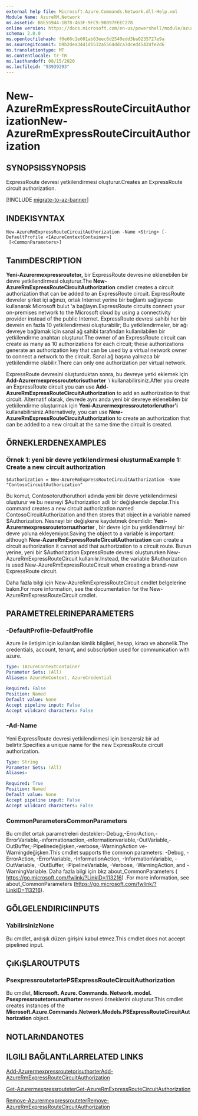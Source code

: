 ```yaml
---
external help file: Microsoft.Azure.Commands.Network.dll-Help.xml
Module Name: AzureRM.Network
ms.assetid: B6E55944-1B78-463F-9FC9-98097FEEC278
online version: https://docs.microsoft.com/en-us/powershell/module/azurerm.network/new-azurermexpressroutecircuitauthorization
schema: 2.0.0
ms.openlocfilehash: f0e66c1e601ab63eec6d2540edd3ba0235727e9a
ms.sourcegitcommit: b9b2dea3441d1532a5564ddca3dced45424fe2d6
ms.translationtype: MT
ms.contentlocale: tr-TR
ms.lasthandoff: 08/15/2020
ms.locfileid: "93939293"
---
```

# <span data-ttu-id="1037e-101">New-AzureRmExpressRouteCircuitAuthorization</span><span class="sxs-lookup"><span data-stu-id="1037e-101">New-AzureRmExpressRouteCircuitAuthorization</span></span>

## <span data-ttu-id="1037e-102">SYNOPSIS</span><span class="sxs-lookup"><span data-stu-id="1037e-102">SYNOPSIS</span></span>
<span data-ttu-id="1037e-103">ExpressRoute devresi yetkilendirmesi oluşturur.</span><span class="sxs-lookup"><span data-stu-id="1037e-103">Creates an ExpressRoute circuit authorization.</span></span>

[!INCLUDE [migrate-to-az-banner](../../includes/migrate-to-az-banner.md)]

## <span data-ttu-id="1037e-104">INDEKI</span><span class="sxs-lookup"><span data-stu-id="1037e-104">SYNTAX</span></span>

```
New-AzureRmExpressRouteCircuitAuthorization -Name <String> [-DefaultProfile <IAzureContextContainer>]
 [<CommonParameters>]
```

## <span data-ttu-id="1037e-105">Tanım</span><span class="sxs-lookup"><span data-stu-id="1037e-105">DESCRIPTION</span></span>
<span data-ttu-id="1037e-106">**Yeni-Azurermexpressroutetor,** bir ExpressRoute devresine eklenebilen bir devre yetkilendirmesi oluşturur.</span><span class="sxs-lookup"><span data-stu-id="1037e-106">The **New-AzureRmExpressRouteCircuitAuthorization** cmdlet creates a circuit authorization that can be added to an ExpressRoute circuit.</span></span> <span data-ttu-id="1037e-107">ExpressRoute devreler şirket içi ağınızı, ortak Internet yerine bir bağlantı sağlayıcısı kullanarak Microsoft bulut 'a bağlayın.</span><span class="sxs-lookup"><span data-stu-id="1037e-107">ExpressRoute circuits connect your on-premises network to the Microsoft cloud by using a connectivity provider instead of the public Internet.</span></span> <span data-ttu-id="1037e-108">ExpressRoute devresi sahibi her bir devrein en fazla 10 yetkilendirmesi oluşturabilir; Bu yetkilendirmeler, bir ağı devreye bağlamak için sanal ağ sahibi tarafından kullanılabilen bir yetkilendirme anahtarı oluşturur.</span><span class="sxs-lookup"><span data-stu-id="1037e-108">The owner of an ExpressRoute circuit can create as many as 10 authorizations for each circuit; these authorizations generate an authorization key that can be used by a virtual network owner to connect a network to the circuit.</span></span> <span data-ttu-id="1037e-109">Sanal ağ başına yalnızca bir yetkilendirme olabilir.</span><span class="sxs-lookup"><span data-stu-id="1037e-109">There can only one authorization per virtual network.</span></span>

<span data-ttu-id="1037e-110">ExpressRoute devresini oluşturduktan sonra, bu devreye yetki eklemek için **Add-Azurermexpressroutetorisuthorter** 'ı kullanabilirsiniz.</span><span class="sxs-lookup"><span data-stu-id="1037e-110">After you create an ExpressRoute circuit you can use **Add-AzureRmExpressRouteCircuitAuthorization** to add an authorization to that circuit.</span></span>
<span data-ttu-id="1037e-111">Alternatif olarak, devrede aynı anda yeni bir devreye eklenebilen bir yetkilendirme oluşturmak için **Yeni-Azurermexpressroutetorleruthor'i** kullanabilirsiniz.</span><span class="sxs-lookup"><span data-stu-id="1037e-111">Alternatively, you can use **New-AzureRmExpressRouteCircuitAuthorization** to create an authorization that can be added to a new circuit at the same time the circuit is created.</span></span>

## <span data-ttu-id="1037e-112">ÖRNEKLERDEN</span><span class="sxs-lookup"><span data-stu-id="1037e-112">EXAMPLES</span></span>

### <span data-ttu-id="1037e-113">Örnek 1: yeni bir devre yetkilendirmesi oluşturma</span><span class="sxs-lookup"><span data-stu-id="1037e-113">Example 1: Create a new circuit authorization</span></span>
```
$Authorization = New-AzureRmExpressRouteCircuitAuthorization -Name "ContosoCircuitAuthorization"
```

<span data-ttu-id="1037e-114">Bu komut, Contosotoruthoruthori adında yeni bir devre yetkilendirmesi oluşturur ve bu nesneyi $Authorization adlı bir değişkende depolar.</span><span class="sxs-lookup"><span data-stu-id="1037e-114">This command creates a new circuit authorization named ContosoCircuitAuthorization and then stores that object in a variable named $Authorization.</span></span> <span data-ttu-id="1037e-115">Nesneyi bir değişkene kaydetmek önemlidir: **Yeni-Azurermexpressroutetorruuthorter** , bir devre için bu yetkilendirmeyi bir devre yoluna ekleyemiyor.</span><span class="sxs-lookup"><span data-stu-id="1037e-115">Saving the object to a variable is important: although **New-AzureRmExpressRouteCircuitAuthorization** can create a circuit authorization it cannot add that authorization to a circuit route.</span></span> <span data-ttu-id="1037e-116">Bunun yerine, yeni bir $Authorization ExpressRoute devresi oluştururken New-AzureRmExpressRouteCircuit kullanılır.</span><span class="sxs-lookup"><span data-stu-id="1037e-116">Instead, the variable $Authorization is used New-AzureRmExpressRouteCircuit when creating a brand-new ExpressRoute circuit.</span></span>

<span data-ttu-id="1037e-117">Daha fazla bilgi için New-AzureRmExpressRouteCircuit cmdlet belgelerine bakın.</span><span class="sxs-lookup"><span data-stu-id="1037e-117">For more information, see the documentation for the New-AzureRmExpressRouteCircuit cmdlet.</span></span>

## <span data-ttu-id="1037e-118">PARAMETRELERINE</span><span class="sxs-lookup"><span data-stu-id="1037e-118">PARAMETERS</span></span>

### <span data-ttu-id="1037e-119">-DefaultProfile</span><span class="sxs-lookup"><span data-stu-id="1037e-119">-DefaultProfile</span></span>
<span data-ttu-id="1037e-120">Azure ile iletişim için kullanılan kimlik bilgileri, hesap, kiracı ve abonelik.</span><span class="sxs-lookup"><span data-stu-id="1037e-120">The credentials, account, tenant, and subscription used for communication with azure.</span></span>

```yaml
Type: IAzureContextContainer
Parameter Sets: (All)
Aliases: AzureRmContext, AzureCredential

Required: False
Position: Named
Default value: None
Accept pipeline input: False
Accept wildcard characters: False
```

### <span data-ttu-id="1037e-121">-Ad</span><span class="sxs-lookup"><span data-stu-id="1037e-121">-Name</span></span>
<span data-ttu-id="1037e-122">Yeni ExpressRoute devresi yetkilendirmesi için benzersiz bir ad belirtir.</span><span class="sxs-lookup"><span data-stu-id="1037e-122">Specifies a unique name for the new ExpressRoute circuit authorization.</span></span>

```yaml
Type: String
Parameter Sets: (All)
Aliases: 

Required: True
Position: Named
Default value: None
Accept pipeline input: False
Accept wildcard characters: False
```

### <span data-ttu-id="1037e-123">CommonParameters</span><span class="sxs-lookup"><span data-stu-id="1037e-123">CommonParameters</span></span>
<span data-ttu-id="1037e-124">Bu cmdlet ortak parametreleri destekler:-Debug,-ErrorAction,-ErrorVariable,-ınformationaction,-ınformationvariable,-OutVariable,-OutBuffer,-Pipelinedeğişken,-verbose,-WarningAction ve-Warningdeğişken.</span><span class="sxs-lookup"><span data-stu-id="1037e-124">This cmdlet supports the common parameters: -Debug, -ErrorAction, -ErrorVariable, -InformationAction, -InformationVariable, -OutVariable, -OutBuffer, -PipelineVariable, -Verbose, -WarningAction, and -WarningVariable.</span></span> <span data-ttu-id="1037e-125">Daha fazla bilgi için bkz about_CommonParameters ( https://go.microsoft.com/fwlink/?LinkID=113216) .</span><span class="sxs-lookup"><span data-stu-id="1037e-125">For more information, see about_CommonParameters (https://go.microsoft.com/fwlink/?LinkID=113216).</span></span>

## <span data-ttu-id="1037e-126">GÖLGELENDIRICI</span><span class="sxs-lookup"><span data-stu-id="1037e-126">INPUTS</span></span>

### <span data-ttu-id="1037e-127">Yabilirsiniz</span><span class="sxs-lookup"><span data-stu-id="1037e-127">None</span></span>
<span data-ttu-id="1037e-128">Bu cmdlet, ardışık düzen girişini kabul etmez.</span><span class="sxs-lookup"><span data-stu-id="1037e-128">This cmdlet does not accept pipelined input.</span></span>

## <span data-ttu-id="1037e-129">ÇıKıŞLAR</span><span class="sxs-lookup"><span data-stu-id="1037e-129">OUTPUTS</span></span>

### <span data-ttu-id="1037e-130">Psexpressroutetorte</span><span class="sxs-lookup"><span data-stu-id="1037e-130">PSExpressRouteCircuitAuthorization</span></span>
<span data-ttu-id="1037e-131">Bu cmdlet, **Microsoft. Azure. Commands. Network. model. Psexpressroutetorsunuthorter** nesnesi örneklerini oluşturur.</span><span class="sxs-lookup"><span data-stu-id="1037e-131">This cmdlet creates instances of the **Microsoft.Azure.Commands.Network.Models.PSExpressRouteCircuitAuthorization** object.</span></span>

## <span data-ttu-id="1037e-132">NOTLARıNDA</span><span class="sxs-lookup"><span data-stu-id="1037e-132">NOTES</span></span>

## <span data-ttu-id="1037e-133">ILGILI BAĞLANTıLAR</span><span class="sxs-lookup"><span data-stu-id="1037e-133">RELATED LINKS</span></span>

[<span data-ttu-id="1037e-134">Add-Azurermexpressroutetorisuthorter</span><span class="sxs-lookup"><span data-stu-id="1037e-134">Add-AzureRmExpressRouteCircuitAuthorization</span></span>](./Add-AzureRmExpressRouteCircuitAuthorization.md)

[<span data-ttu-id="1037e-135">Get-Azurermexpressrouteter</span><span class="sxs-lookup"><span data-stu-id="1037e-135">Get-AzureRmExpressRouteCircuitAuthorization</span></span>](./Get-AzureRmExpressRouteCircuitAuthorization.md)

[<span data-ttu-id="1037e-136">Remove-Azurermexpressrouteter</span><span class="sxs-lookup"><span data-stu-id="1037e-136">Remove-AzureRmExpressRouteCircuitAuthorization</span></span>](./Remove-AzureRmExpressRouteCircuitAuthorization.md)

